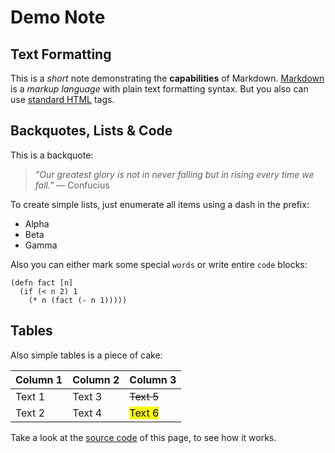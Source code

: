 # Demo Note

## Text Formatting

This is a _short_ note demonstrating the **capabilities** of Markdown. [Markdown](http://en.wikipedia.org/wiki/Markdown) is a _markup language_ with plain text
formatting syntax. But you also can use <u>standard HTML</u> tags.

## Backquotes, Lists & Code

This is a backquote:

> _"Our greatest glory is not in never falling but in rising every time we fall."_
> — Confucius

To create simple lists, just enumerate all items using a dash in the prefix:

- Alpha
- Beta
- Gamma

Also you can either mark some special `words` or write entire `code` blocks:

    (defn fact [n]
      (if (< n 2) 1
        (* n (fact (- n 1)))))

## Tables

Also simple tables is a piece of cake:

Column 1     | Column 2    | Column 3
---          | ---         | ---
Text 1       | Text 3      | <s>Text 5</s>
Text 2       | Text 4      | <mark>Text 6</mark>

Take a look at the [source code](/Demo.md/export) of this page, to see how it works.
